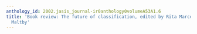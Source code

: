 ```yaml
---
anthology_id: 2002.jasis_journal-ir0anthology0volumeA53A1.6
title: 'Book review: The future of classification, edited by Rita Marcella and Arthur
  Maltby'
---
```

